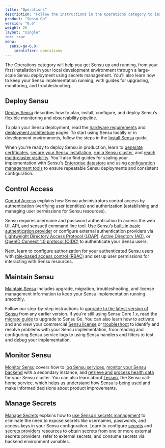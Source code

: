 ```yaml
---
title: "Operations"
description: "Follow the instructions in the Operations category to install, deploy, and operate Sensu."
product: "Sensu Go"
version: "6.0"
weight: 20
layout: "single"
toc: true
menu:
  sensu-go-6.0:
    identifier: operations
---
```


The Operations category will help you get Sensu up and running, from your first installation in your local development environment through a large-scale Sensu deployment using secrets management.
You'll also learn how to keep your Sensu implementation running, with guides for upgrading, monitoring, and troubleshooting.

## Deploy Sensu

[Deploy Sensu][1] describes how to plan, install, configure, and deploy Sensu’s flexible monitoring and observability pipeline.

To plan your Sensu deployment, read the [hardware requirements][6] and [deployment architecture][7] pages.
To start using Sensu locally or in development environments, follow the steps in the [Install Sensu][8] guide.

When you're ready to deploy Sensu in production, learn to [generate certificates][9], [secure your Sensu installation][10], [run a Sensu cluster][11], and [reach multi-cluster visibility][12].
You'll also find guides for scaling your implementation with Sensu's [Enterprise datastore][13] and using [configuration management tools][14] to ensure repeatable Sensu deployments and consistent configuration.

## Control Access

[Control Access][2] explains how Sensu administrators control access by authentication (verifying user identities) and authorization (establishing and managing user permissions for Sensu resources).

Sensu requires username and password authentication to access the web UI, API, and sensuctl command line tool.
Use Sensu’s [built-in basic authentication provider][15] or configure external authentication providers via [Lightweight Directory Access Protocol (LDAP)][16], [Active Directory (AD)][17], or [OpenID Connect 1.0 protocol (OIDC)][18] to authenticate your Sensu users.

Next, learn to configure authorization for your authenticated Sensu users with [role-based access control (RBAC)][19] and set up user permissions for interacting with Sensu resources.

## Maintain Sensu

[Maintain Sensu][3] includes upgrade, migration, troubleshooting, and license management information to keep your Sensu implementation running smoothly.

Follow our step-by-step instructions to [upgrade to the latest version of Sensu][20] from any earlier version. If you're still using Sensu Core 1.x, read the [migrate guide][21] to upgrade to Sensu Go.
You can also learn how to activate and and view your commercial [Sensu license][23] or [troubleshoot][22] to identify and resolve problems with your Sensu implementation, from reading and configuring Sensu service logs to using Sensu handlers and filters to test and debug your implementation.

## Monitor Sensu

[Monitor Sensu][4] covers how to [log Sensu services][24], [monitor your Sensu backend][25] with a secondary instance, and [retrieve and process health data][26] for your Sensu cluster.
You can also learn about [Tessen][27], the Sensu call-home service, which helps us understand how Sensu is being used and make informed decisions about product improvements.

## Manage Secrets

[Manage Secrets][5] explains how to [use Sensu’s secrets management][28] to eliminate the need to expose secrets like usernames, passwords, and access keys in your Sensu configuration.
Learn to configure [secrets][29] and [secrets providers][30] resources to obtain secrets from one or more external secrets providers, refer to external secrets, and consume secrets via backend environment variables.


[1]: deploy-sensu/
[2]: control-access/
[3]: maintain-sensu/
[4]: monitor-sensu/
[5]: manage-secrets/
[6]: deploy-sensu/hardware-requirements/
[7]: deploy-sensu/deployment-architecture/
[8]: deploy-sensu/install-sensu/
[9]: deploy-sensu/generate-certificates/
[10]: deploy-sensu/secure-sensu/
[11]: deploy-sensu/cluster-sensu/
[12]: deploy-sensu/use-federation/
[13]: deploy-sensu/scale-event-storage/
[14]: deploy-sensu/configuration-management/
[15]: control-access/#use-built-in-basic-authentication
[16]: control-access/ldap-auth/
[17]: control-access/ad-auth/
[18]: control-access/oidc-auth/
[19]: control-access/create-read-only-user/
[20]: maintain-sensu/upgrade/
[21]: maintain-sensu/migrate/
[22]: maintain-sensu/troubleshoot/
[23]: maintain-sensu/license/
[24]: monitor-sensu/log-sensu-systemd/
[25]: monitor-sensu/monitor-sensu-with-sensu/
[26]: monitor-sensu/health/
[27]: monitor-sensu/tessen/
[28]: manage-secrets/secrets-management/
[29]: manage-secrets/secrets/
[30]: manage-secrets/secrets-providers/
